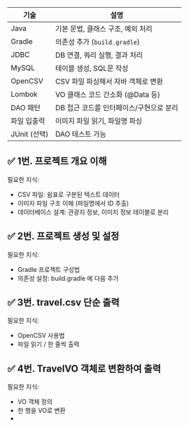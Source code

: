 | 기술         | 설명                      |
| ---------- | ----------------------- |
| Java       | 기본 문법, 클래스 구조, 예외 처리    |
| Gradle     | 의존성 추가 (`build.gradle`) |
| JDBC       | DB 연결, 쿼리 실행, 결과 처리     |
| MySQL      | 테이블 생성, SQL문 작성         |
| OpenCSV    | CSV 파일 파싱해서 자바 객체로 변환   |
| Lombok     | VO 클래스 코드 간소화 (@Data 등) |
| DAO 패턴     | DB 접근 코드를 인터페이스/구현으로 분리 |
| 파일 입출력     | 이미지 파일 읽기, 파일명 파싱       |
| JUnit (선택) | DAO 테스트 가능              |

## ✅ 1번. 프로젝트 개요 이해
필요한 지식:
- CSV 파일: 쉼표로 구분된 텍스트 데이터
- 이미지 파일 구조 이해 (파일명에서 ID 추출)
- 데이터베이스 설계: 관광지 정보, 이미지 정보 테이블로 분리

## ✅ 2번. 프로젝트 생성 및 설정
필요한 지식:
- Gradle 프로젝트 구성법
- 의존성 설정: build.gradle 에 다음 추가

## ✅ 3번. travel.csv 단순 출력
필요한 지식:
- OpenCSV 사용법
- 파일 읽기 / 한 줄씩 출력

## ✅ 4번. TravelVO 객체로 변환하여 출력
필요한 지식:
- VO 객체 정의
- 한 행을 VO로 변환
- 
